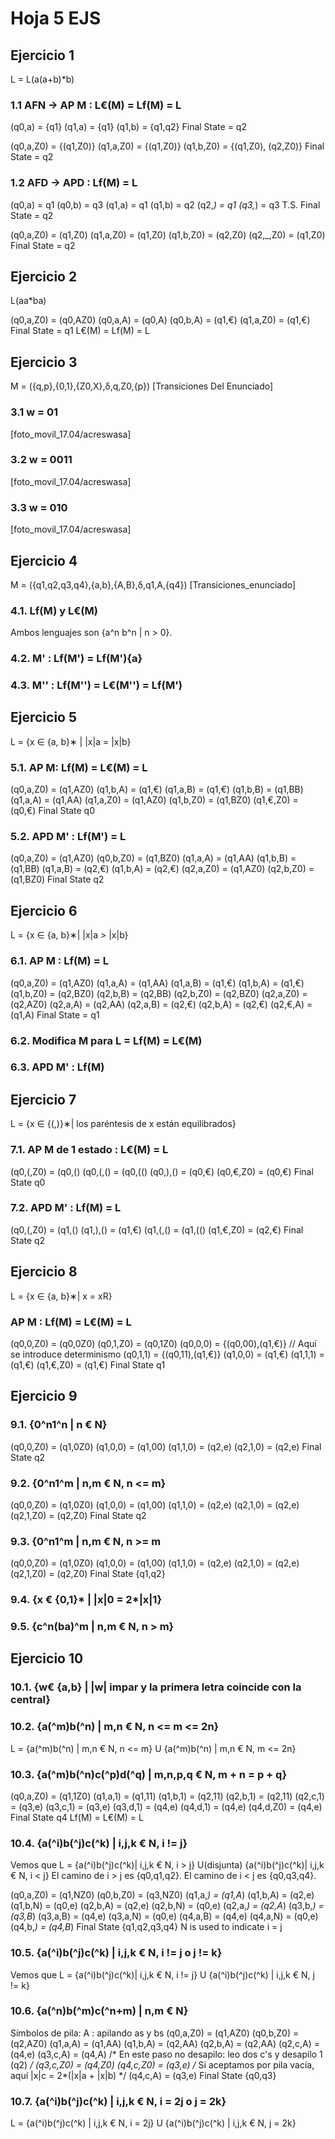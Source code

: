 # Hoja 5 EJS

## Ejercicio 1
L = L(a(a+b)*b)

### 1.1 AFN -> AP M : L€(M) = Lf(M) = L
(q0,a) = {q1}
(q1,a) = {q1}
(q1,b) = {q1,q2}
Final State = q2

(q0,a,Z0) = {(q1,Z0)}
(q1,a,Z0) = {(q1,Z0)}
(q1,b,Z0) = {(q1,Z0), (q2,Z0)}
Final State = q2

### 1.2 AFD -> APD : Lf(M) = L
(q0,a) = q1
(q0,b) = q3
(q1,a) = q1
(q1,b) = q2
(q2,_) = q1
(q3,_) = q3 T.S.
Final State = q2

(q0,a,Z0) = (q1,Z0)
(q1,a,Z0) = (q1,Z0)
(q1,b,Z0) = (q2,Z0)
(q2,_,Z0) = (q1,Z0)
Final State = q2

## Ejercicio 2
L(aa*ba)
    
(q0,a,Z0) = (q0,AZ0)
(q0,a,A)  = (q0,A)
(q0,b,A)  = (q1,€)
(q1,a,Z0) = (q1,€)
Final State = q1
    L€(M) = Lf(M) = L

## Ejercicio 3
M = ({q,p},{0,1},{Z0,X},δ,q,Z0,{p})
[Transiciones Del Enunciado]

### 3.1 w = 01
[foto_movil_17.04/acreswasa]

### 3.2 w = 0011
[foto_movil_17.04/acreswasa]
 
### 3.3 w = 010
[foto_movil_17.04/acreswasa]

## Ejercicio 4
M = ({q1,q2,q3,q4},{a,b},{A,B},δ,q1,A,{q4})
[Transiciones_enunciado]

### 4.1. Lf(M) y L€(M)
Ambos lenguajes son {a^n b^n | n > 0}.

### 4.2. M'  : Lf(M') = Lf(M')\{a}

### 4.3. M'' : Lf(M'') = L€(M'') = Lf(M')

## Ejercicio 5
L = {x ∈ {a, b}∗ | |x|a = |x|b}

### 5.1. AP M: Lf(M) = L€(M) = L
(q0,a,Z0) = (q1,AZ0)
(q1,b,A)  = (q1,€)
(q1,a,B)  = (q1,€)
(q1,b,B)  = (q1,BB)
(q1,a,A)  = (q1,AA)
(q1,a,Z0) = (q1,AZ0)
(q1,b,Z0) = (q1,BZ0)
(q1,€,Z0) = (q0,€)
Final State q0

### 5.2. APD M' :  Lf(M') = L
(q0,a,Z0) = (q1,AZ0)
(q0,b,Z0) = (q1,BZ0)
(q1,a,A)  = (q1,AA)
(q1,b,B)  = (q1,BB)
(q1,a,B)  = (q2,€)
(q1,b,A)  = (q2,€)
(q2,a,Z0) = (q1,AZ0)
(q2,b,Z0) = (q1,BZ0)
Final State q2

## Ejercicio 6
L = {x ∈ {a, b}∗| |x|a > |x|b}
### 6.1. AP M : Lf(M) = L
(q0,a,Z0) = (q1,AZ0)
(q1,a,A)  = (q1,AA)
(q1,a,B)  = (q1,€)
(q1,b,A)  = (q1,€)
(q1,b,Z0) = (q2,BZ0)
(q2,b,B)  = (q2,BB)
(q2,b,Z0) = (q2,BZ0)
(q2,a,Z0) = (q2,AZ0)
(q2,a,A)  = (q2,AA)
(q2,a,B)  = (q2,€)
(q2,b,A)  = (q2,€)
(q2,€,A)  = (q1,A)
Final State = q1

### 6.2. Modifica M para L = Lf(M) = L€(M)

### 6.3. APD M' : Lf(M)

## Ejercicio 7
L = {x ∈ {(,)}∗| los paréntesis de x están equilibrados}
### 7.1. AP M de 1 estado : L€(M) = L
(q0,(,Z0) = (q0,()
(q0,(,()  = (q0,(()
(q0,),()  = (q0,€)
(q0,€,Z0) = (q0,€)
Final State q0

### 7.2. APD M' : Lf(M) = L
(q0,(,Z0) = (q1,()
(q1,),()  = (q1,€)
(q1,(,()  = (q1,(()
(q1,€,Z0) = (q2,€)
Final State q2

## Ejercicio 8
L = {x ∈ {a, b}∗| x = xR}
### AP M : Lf(M) = L€(M) = L
(q0,0,Z0) = (q0,0Z0)
(q0,1,Z0) = (q0,1Z0)
(q0,0,0)  = {(q0,00),(q1,€)}    // Aquí se introduce determinismo
(q0,1,1)  = {(q0,11),(q1,€)}
(q1,0,0)  = (q1,€)
(q1,1,1)  = (q1,€)
(q1,€,Z0) = (q1,€)
Final State q1

## Ejercicio 9

### 9.1. {0^n1^n | n € N}
(q0,0,Z0) = (q1,0Z0)
(q1,0,0)  = (q1,00)
(q1,1,0)  = (q2,e)
(q2,1,0)  = (q2,e)
Final State q2

### 9.2. {0^n1^m | n,m € N, n <= m}
(q0,0,Z0) = (q1,0Z0)
(q1,0,0)  = (q1,00)
(q1,1,0)  = (q2,e)
(q2,1,0)  = (q2,e)
(q2,1,Z0) = (q2,Z0)
Final State q2

### 9.3. {0^n1^m | n,m € N, n >= m
(q0,0,Z0) = (q1,0Z0)
(q1,0,0)  = (q1,00)
(q1,1,0)  = (q2,e)
(q2,1,0)  = (q2,e)
(q2,1,Z0) = (q2,Z0)
Final State {q1,q2}

### 9.4. {x € {0,1}* | |x|0 = 2*|x|1}

### 9.5. {c^n(ba)^m | n,m € N, n > m}

## Ejercicio 10

### 10.1. {w€ {a,b} | |w| impar y la primera letra coincide con la central}

### 10.2. {a(^m)b(^n) | m,n € N, n <= m <= 2n}
L = {a(^m)b(^n) | m,n € N, n <= m} U {a(^m)b(^n) | m,n € N, m <= 2n}

### 10.3. {a(^m)b(^n)c(^p)d(^q) | m,n,p,q € N, m + n = p + q}
(q0,a,Z0) = (q1,1Z0)
(q1,a,1)  = (q1,11)
(q1,b,1)  = (q2,11)
(q2,b,1)  = (q2,11)
(q2,c,1)  = (q3,e)
(q3,c,1)  = (q3,e)
(q3,d,1)  = (q4,e)
(q4,d,1)  = (q4,e)
(q4,d,Z0) = (q4,e)
Final State q4
    Lf(M) = L€(M) = L
    
### 10.4. {a(^i)b(^j)c(^k) | i,j,k € N, i != j}
Vemos que L = {a(^i)b(^j)c(^k)| i,j,k € N, i > j} U(disjunta) {a(^i)b(^j)c(^k)| i,j,k € N, i < j}
El camino de i > j es {q0,q1,q2}.
El camino de i < j es {q0,q3,q4}.

(q0,a,Z0) = (q1,NZ0)
(q0,b,Z0) = (q3,NZ0)
(q1,a,_)  = (q1,A_)
(q1,b,A)  = (q2,e)
(q1,b,N)  = (q0,e)
(q2,b,A)  = (q2,e)
(q2,b,N)  = (q0,e)
(q2,a,_)  = (q2,A_)
(q3,b,_)  = (q3,B_)
(q3,a,B)  = (q4,e)
(q3,a,N)  = (q0,e)
(q4,a,B)  = (q4,e)
(q4,a,N)  = (q0,e)
(q4,b,_)  = (q4,B_)
    Final State {q1,q2,q3,q4}
    N is used to indicate i = j
    
### 10.5. {a(^i)b(^j)c(^k) | i,j,k € N, i != j o j != k}
Vemos que L = {a(^i)b(^j)c(^k)| i,j,k € N, i != j} U {a(^i)b(^j)c(^k) | i,j,k € N, j != k}

### 10.6. {a(^n)b(^m)c(^n+m) | n,m € N}
Símbolos de pila:
    A : apilando as y bs
(q0,a,Z0) = (q1,AZ0)
(q0,b,Z0) = (q2,AZ0)
(q1,a,A)  = (q1,AA)
(q1,b,A)  = (q2,AA)
(q2,b,A)  = (q2,AA)
(q2,c,A)  = (q4,e)
(q3,c,A)  = (q4,A)  /* En este paso no desapilo: leo dos c's y desapilo 1 (q2) */
(q3,c,Z0) = (q4,Z0)
(q4,c,Z0) = (q3,e)  /* Si aceptamos por pila vacía, aquí |x|c = 2*(|x|a + |x|b) */
(q4,c,A)  = (q3,e)
    Final State {q0,q3}
    
### 10.7. {a(^i)b(^j)c(^k) | i,j,k € N, i = 2j o j = 2k}
L = {a(^i)b(^j)c(^k) | i,j,k € N, i = 2j} U {a(^i)b(^j)c(^k) | i,j,k € N, j = 2k}